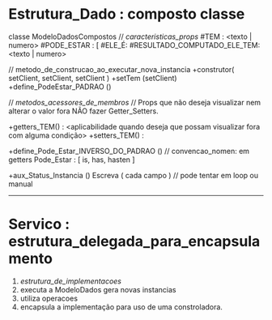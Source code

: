 # Estrutura_Dado : composto classe

classe ModeloDadosCompostos
  // *caracteristicas_props*
  #TEM : <texto | numero>
  #PODE_ESTAR : <logico > [
  #ELE_É:  <enum>
  #RESULTADO_COMPUTADO_ELE_TEM: <texto | numero>

  // metodo_de_construcao_ao_executar_nova_instancia
  +construtor( setClient, setClient, setClient )
  +setTem (setClient)
  +define_PodeEstar_PADRAO ()

  // *metodos_acessores_de_membros*
  // Props que não deseja visualizar nem alterar o valor fora NÃO fazer Getter_Setters.

  +getters_TEM() : <aplicabilidade quando deseja que possam visualizar fora com alguma condição>
  +setters_TEM() : <aplicabilidade quando desejar que alterem o valor fora>

  +define_Pode_Estar_INVERSO_DO_PADRAO ()
  // convencao_nomen: em getters Pode_Estar : [  is, has, hasten ]

  +aux_Status_Instancia ()
  Escreva ( cada campo ) // pode tentar em loop ou manual

---

# Servico : estrutura_delegada_para_encapsulamento
1. *estrutura_de_implementacoes*
  1. executa a ModeloDados gera novas instancias
  2. utiliza operacoes
  3. encapsula a implementação para uso de uma constroladora.

